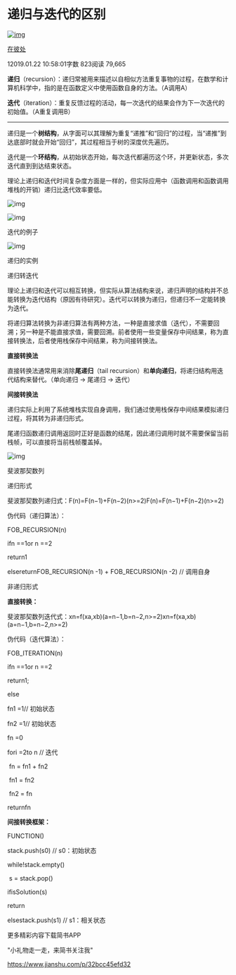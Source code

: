 # 递归与迭代的区别

[![img](https://cdn2.jianshu.io/assets/default_avatar/6-fd30f34c8641f6f32f5494df5d6b8f3c.jpg)](https://www.jianshu.com/u/316e98e8f46c)

[在彼处](https://www.jianshu.com/u/316e98e8f46c)

12019.01.22 10:58:01字数 823阅读 79,665

**递归**（recursion）：递归常被用来描述以自相似方法重复事物的过程，在数学和计算机科学中，指的是在函数定义中使用函数自身的方法。（A调用A）

**迭代**（iteration）：重复反馈过程的活动，每一次迭代的结果会作为下一次迭代的初始值。（A重复调用B）

------

递归是一个**树结构**，从字面可以其理解为重复“递推”和“回归”的过程，当“递推”到达底部时就会开始“回归”，其过程相当于树的深度优先遍历。

迭代是一个**环结构**，从初始状态开始，每次迭代都遍历这个环，并更新状态，多次迭代直到到达结束状态。

理论上递归和迭代时间复杂度方面是一样的，但实际应用中（函数调用和函数调用堆栈的开销）递归比迭代效率要低。



![img](https://upload-images.jianshu.io/upload_images/10688072-6c2f65bf2eeee6b3.png?imageMogr2/auto-orient/strip|imageView2/2/w/1121)



![img](https://upload-images.jianshu.io/upload_images/10688072-1f014e27dfb5f950.png?imageMogr2/auto-orient/strip|imageView2/2/w/1200)

迭代的例子



![img](https://upload-images.jianshu.io/upload_images/10688072-f668101b3a57926d.png?imageMogr2/auto-orient/strip|imageView2/2/w/1200)

递归的实例

递归转迭代

理论上递归和迭代可以相互转换，但实际从算法结构来说，递归声明的结构并不总能转换为迭代结构（原因有待研究）。迭代可以转换为递归，但递归不一定能转换为迭代。

将递归算法转换为非递归算法有两种方法，一种是直接求值（迭代），不需要回溯；另一种是不能直接求值，需要回溯。前者使用一些变量保存中间结果，称为直接转换法，后者使用栈保存中间结果，称为间接转换法。

**直接转换法**

直接转换法通常用来消除**尾递归**（tail recursion）和**单向递归**，将递归结构用迭代结构来替代。（单向递归 → 尾递归 → 迭代）

**间接转换法**

递归实际上利用了系统堆栈实现自身调用，我们通过使用栈保存中间结果模拟递归过程，将其转为非递归形式。

尾递归函数递归调用返回时正好是函数的结尾，因此递归调用时就不需要保留当前栈帧，可以直接将当前栈帧覆盖掉。



![img](https://upload-images.jianshu.io/upload_images/10688072-6f90a34dcf7ee330.png?imageMogr2/auto-orient/strip|imageView2/2/w/822)

斐波那契数列

递归形式

斐波那契数列递归式：F(n)=F(n−1)+F(n−2)(n>=2)F(n)=F(n−1)+F(n−2)(n>=2)

伪代码（递归算法）：

FOB_RECURSION(n)

ifn ==1or n ==2

return1

elsereturnFOB_RECURSION(n -1) + FOB_RECURSION(n -2) // 调用自身

非递归形式

**直接转换：**

斐波那契数列迭代式：xn=f(xa,xb)(a=n−1,b=n−2,n>=2)xn=f(xa,xb)(a=n−1,b=n−2,n>=2)

伪代码（迭代算法）：

FOB_ITERATION(n)

ifn ==1or n ==2

return1;

else

fn1 =1// 初始状态

fn2 =1// 初始状态

fn =0

fori =2to n // 迭代

​      fn = fn1 + fn2

​      fn1 = fn2

​      fn2 = fn

returnfn

**间接转换框架：**

FUNCTION()

  stack.push(s0) // s0：初始状态

while!stack.empty()

​    s = stack.pop()

ifisSolution(s)

return

elsestack.push(s1) // s1：相关状态

更多精彩内容下载简书APP

"小礼物走一走，来简书关注我"

https://www.jianshu.com/p/32bcc45efd32